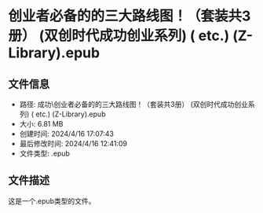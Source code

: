 ﻿# 创业者必备的的三大路线图！（套装共3册） (双创时代成功创业系列) ( etc.) (Z-Library).epub

## 文件信息
- 路径: 成功\创业者必备的的三大路线图！（套装共3册） (双创时代成功创业系列) ( etc.) (Z-Library).epub
- 大小: 6.81 MB
- 创建时间: 2024/4/16 17:07:43
- 最后修改时间: 2024/4/16 12:41:09
- 文件类型: .epub

## 文件描述
这是一个.epub类型的文件。

